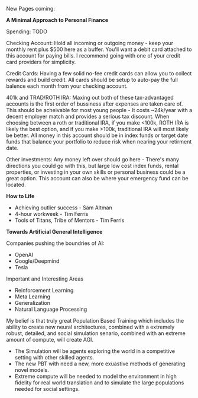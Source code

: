 New Pages coming:

**A Minimal Approach to Personal Finance**

Spending: TODO 

Checking Account: Hold all incoming or outgoing money - keep your monthly rent plus $500 here as a buffer. You'll want a debit card attached to this account for paying bills. I recommend going with one of your credit card providers for simplicity.

Credit Cards: Having a few solid no-fee credit cards can allow you to collect rewards and build credit. All cards should be setup to auto-pay the full balence each month from your checking account.

401k and TRAD/ROTH IRA: Maxing out both of these tax-advantaged accounts is the first order of bussiness after expenses are taken care of. This should be acheivable for most young people - It costs ~24k/year with a decent employer match and provides a serious tax discount. When choosing between a roth or traditional IRA, if you make <100k, ROTH IRA is likely the best option, and if you make >100k, traditional IRA will most likely be better. All money in this account should be in index funds or target date funds that balance your portfolio to reduce risk when nearing your retirment date.

Other investments: Any money left over should go here - There's many directions you could go with this, but large low cost index funds, rental properties, or investing in your own skills or personal business could be a great option. This account can also be where your emergency fund can be located.

**How to Life**
 - Achieving outlier success - Sam Altman 
 - 4-hour workweek - Tim Ferris 
 - Tools of Titans, Tribe of Mentors - Tim Ferris 


**Towards Artificial General Intelligence**

Companies pushing the boundries of AI: 
 - OpenAI 
 - Google/Deepmind
 - Tesla

Important and Interesting Areas
 - Reinforcement Learning 
 - Meta Learning 
 - Generalization
 - Natural Language Processing
 
My belief is that truly great Population Based Training which includes the ability to create new neural architectures, combined with a extremely robust, detailed, and social simulation senario, combined with an extreme amount of compute, will create AGI.
- The Simulation will be agents exploring the world in a competitive setting with other skilled agents.
- The new PBT with need a new, more exuastive methods of generating novel models.
- Extreme compute will be needed to model the environment in high fidelity for real world translation and to simulate the large populations needed for social settings.
